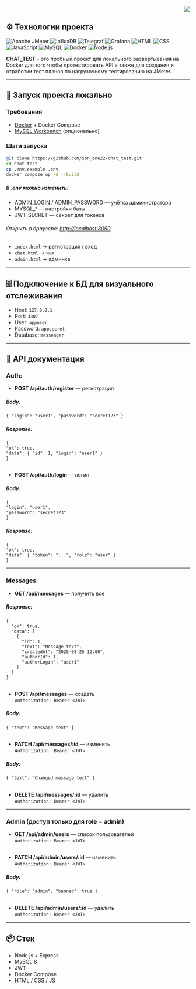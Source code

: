<p align="right">
  <a href="./README.en.md">
    <img src="https://img.shields.io/badge/🇬🇧-English%20version-blue?style=for-the-badge">
  </a>
</p>

## ⚙️ Технологии проекта

![Apache JMeter](https://img.shields.io/badge/Apache-JMeter-red?logo=apache&style=for-the-badge)
![InfluxDB](https://img.shields.io/badge/InfluxDB-1.8-blue?style=for-the-badge&logo=influxdb)
![Telegraf](https://img.shields.io/badge/Telegraf-Agent-gray?style=for-the-badge&logo=influxdb)
![Grafana](https://img.shields.io/badge/Grafana-Dashboards-orange?style=for-the-badge&logo=grafana)
![HTML](https://img.shields.io/badge/HTML-5-orange?logo=html5&style=for-the-badge)
![CSS](https://img.shields.io/badge/CSS-3-blue?logo=css3&style=for-the-badge)
![JavaScript](https://img.shields.io/badge/JavaScript-ES6-yellow?logo=javascript&style=for-the-badge)
![MySQL](https://img.shields.io/badge/MySQL-8-orange?style=for-the-badge&logo=mysql)
![Docker](https://img.shields.io/badge/Docker-Compose-blue?style=for-the-badge&logo=docker)
![Node.js](https://img.shields.io/badge/Node.js-20-green?style=for-the-badge&logo=node.js)







<b>CHAT_TEST</b> - это пробный проект для локального развертывания на Docker для того чтобы протестировать API а также для создания и отработки тест планов по нагрузочному тестированию на JMeter.

_____________________________

## 🚀 Запуск проекта локально

### Требования
- [Docker](https://www.docker.com/) + Docker Compose
- [MySQL Workbench](https://dev.mysql.com/downloads/workbench/) (опционально) 

### Шаги запуска
```bash
git clone https://github.com/spn_one22/chat_test.git
cd chat_test
cp .env.example .env
docker compose up -d --build
```
##### В .env можно изменить:

- ADMIN_LOGIN / ADMIN_PASSWORD — учётка администратора
- MYSQL_* — настройки базы
- JWT_SECRET — секрет для токенов


###### Открыть в браузере: [http://localhost:8090](http://localhost:8090)

- `index.html` → регистрация / вход  
- `chat.html` → чат  
- `admin.html` → админка  

---

## 🗄 Подключение к БД для визуального отслеживания
- Host: `127.0.0.1`  
- Port: `3307`  
- User: `appuser`  
- Password: `appsecret`  
- Database: `messenger`  

---

## 📖 API документация

### Auth:

- **POST /api/auth/register** — регистрация  
##### <i>Body:</i>
```
{ "login": "user1", "password": "secret123" }
```
##### <i>Response:</i>
```
{
"ok": true,
"data": { "id": 1, "login": "user1" } 
}
```
##
- **POST /api/auth/login** — логин  
##### <i>Body:</i>
```
{ 
"login": "user1",
"password": "secret123" 
}
```
##### <i>Response:</i>
```
{ 
"ok": true, 
"data": { "token": "...", "role": "user" } 
}
```
---

### Messages:
- **GET /api/messages** — получить все  
##### <i>Response:</i>
```
{
  "ok": true,
  "data": [
    {
      "id": 1,
      "text": "Message text",
      "createdAt": "2025-08-25 12:00",
      "authorId": 1,
      "authorLogin": "user1"
    }
  ]
}
```
##
- **POST /api/messages** — создать  
`Authorization: Bearer <JWT>`
##### <i>Body:</i>
```
{ "text": "Message text" }
```
##
- **PATCH /api/messages/:id** — изменить  
`Authorization: Bearer <JWT>`
##### <i>Body:</i>
```
{ "text": "Changed message text" }
```
##
- **DELETE /api/messages/:id** — удалить  
`Authorization: Bearer <JWT>`
---

### Admin (доступ только для role = admin)
- **GET /api/admin/users** — список пользователей  
`Authorization: Bearer <JWT>`
##
- **PATCH /api/admin/users/:id** — изменить  
`Authorization: Bearer <JWT>`
##### <i>Body:</i>
```
{ "role": "admin", "banned": true }
```
##
- **DELETE /api/admin/users/:id** — удалить  
`Authorization: Bearer <JWT>`

---

## 📦 Стек
- Node.js + Express  
- MySQL 8  
- JWT  
- Docker Compose  
- HTML / CSS / JS  


